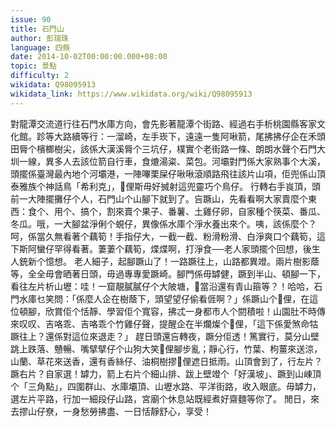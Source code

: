 ```yaml
---
issue: 90
title: 石門山
author: 彭瑞珠
language: 四縣
date: 2014-10-02T00:00:00.000+08:00
topic: 景點
difficulty: 2
wikidata: Q98095913
wikidata_link: https://www.wikidata.org/wiki/Q98095913
---
```

對龍潭交流道行往石門水庫方向，會先影著龍潭个街路、經過右手析桃園縣客家文化館。跈等大路續等行：一溜崎，左手崁下，遠遠一隻阿啾箭，尾拂拂仔企在禾頭田脣个檳榔樹尖，該係大漢溪脣个三坑仔，樸實个老街路一條、朗朗水聲个石門大圳一線，異多人去該位箭自行車，食熝湯粢、菜包。河壩對門係大家熟事个大溪，頭擺係臺灣最內地个河壩港，一陣嗶栗屎仔啾啾滾順路飛往該片山項，佢兜係山頂泰雅族个神話鳥「希利克」，𫣆俚斯毋好搣射這兜靈巧个鳥仔。
行轉右手峎頂，頭前一大陣擺攤仔个人，石門山个山腳下就到了。吂蹶山，先看看啊大家賣麼个東西：食个、用个、搞个，割來賣个果子、番薯、土雞仔卵，自家種个筷菜、番瓜、冬瓜。哦，一大腳盆淨俐个蜆仔，異像係水庫个淨水養出來个。咦，該係麼个？呵，係當久無看著个藕筍！手指仔大，一截一截、粉滑粉滑、白淨爽口个藕筍，這下斯阿蠻仔罕得看著。萋萋个藕筍，煠煠啊，打淨食──老人家頭擺个回想，後生人銃新个憶想。
老人細子，起腳蹶山了！一路蹶往上，山路都異竳。兩片樹影蔭等，全全毋會晒著日頭，毋過專專愛蹶崎。腳門係毋罅健，蹶到半山、頓腳一下，看往左片析山壢：哇！一窟靚膩膩仔个大陂塘，𫟧當沿還有青山箍等？！哈哈，石門水庫乜笑問：「係麼人企在樹蔭下，頭望望仔偷看𠊎啊？」係蹶山个𫣆俚，在這位頓腳，欣賞佢个恬靜、學習佢个寬容，拂忒一身都市人个閼積啦！山園肚不時傳來叹叹、吉咯乖、吉咯乖个竹雞仔聲，提醒企在半爛燦个𫣆俚，「這下係愛煞命牯蹶往上？還係對這位來退走？」
趕日頭還吂轉夜，蹶分佢透！篤實行，莫分山壁跳上跌落、戇暢、嘴擘擘仔个山狗大笑𫣆俚腳步亂；靜心行，竹葉、枸薑來送涼，山蘭、草花來送香，還有香絲仔、油桐樹摎𫣆俚遮日抵雨。山頂會到了，行左片？蹶右片？自家選！罅力，箭上右片个細山排、跋上壁竳个「好漢坡」、蹶到山崠頂个「三角點」，四圍群山、水庫壩頂、山壢水路、平洋街路，收入眼底。毋罅力，選左片平路，行加一細段仔山路，宮廟个休息站既經煮好齋麵等你了。
閒日，來去摎山仔尞，一身愁勞拂盡、一日恬靜舒心，享受！